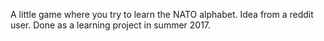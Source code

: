 A little game where you try to learn the NATO alphabet. Idea from a reddit user. Done as a learning project in summer 2017.
